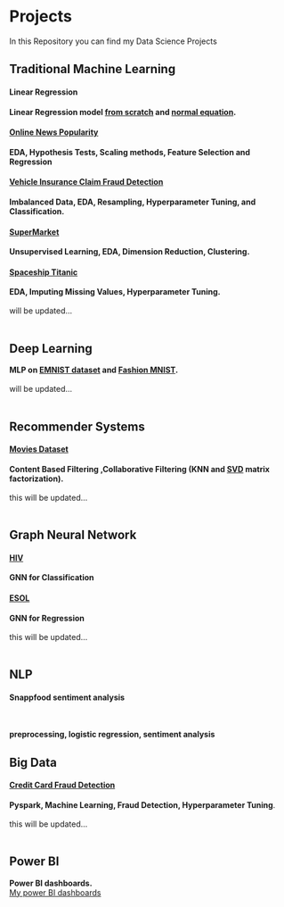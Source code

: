 # Projects
In this Repository you can find my Data Science Projects<br>
## Traditional Machine Learning<br>
#### Linear Regression<br>
**Linear Regression model [from scratch](https://github.com/MeysamAgah/Machine-Learning-Projects/blob/main/Linear%20Regression%20from%20scratch.ipynb) and [normal equation](https://github.com/MeysamAgah/Machine-Learning-Projects/blob/main/Linear%20Regression%20By%20Using%20Normal%20Equation.ipynb).**<br>
#### [Online News Popularity](https://github.com/MeysamAgah/Machine-Learning-Projects/blob/main/Online%20News%20Popularity.ipynb)<br>
**EDA, Hypothesis Tests, Scaling methods, Feature Selection and Regression** <br>
#### [Vehicle Insurance Claim Fraud Detection](https://github.com/MeysamAgah/Machine-Learning-Projects/blob/main/Vehicle%20Insurance%20Claim%20Fraud%20Detection.ipynb)<br>
**Imbalanced Data, EDA, Resampling, Hyperparameter Tuning, and Classification.** <br>
#### [SuperMarket](https://github.com/MeysamAgah/Machine-Learning-Projects/blob/main/SuperMarket%20dataset.ipynb)<br>
**Unsupervised Learning, EDA, Dimension Reduction, Clustering.**
#### [Spaceship Titanic](https://github.com/MeysamAgah/Machine-Learning-Projects/blob/main/Spaceship_Titanic.ipynb)<br>
**EDA, Imputing Missing Values, Hyperparameter Tuning.** <br>
<br>
will be updated...<br>
<br>
## Deep Learning<br>
**MLP on [EMNIST dataset](https://github.com/MeysamAgah/Machine-Learning-Projects/blob/main/EMNIST.ipynb) and [Fashion MNIST](https://github.com/MeysamAgah/Machine-Learning-Projects/blob/main/Fashion%20MNIST.ipynb).**<br>
<br>
will be updated...<br>
<br>
## Recommender Systems<br>
#### [Movies Dataset](https://github.com/MeysamAgah/Machine-Learning-Projects/blob/main/Recommender%20Systems.ipynb)
**Content Based Filtering ,Collaborative Filtering (KNN and [SVD](https://github.com/MeysamAgah/Machine-Learning-Projects/blob/main/Recommender%20System%20SVDipynb.ipynb) matrix factorization).<br>** <br>
this will be updated...<br>
<br>
## Graph Neural Network<br>
#### [HIV](https://github.com/MeysamAgah/Machine-Learning-Projects/blob/main/GNN%20Classification.ipynb)<br>
**GNN for Classification**<br>
#### [ESOL](https://github.com/MeysamAgah/Machine-Learning-Projects/blob/main/GNN%20Regression.ipynb)<br>
**GNN for Regression** <br>
<br>
this will be updated...<br>
<br>
## NLP<br>
#### Snappfood sentiment analysis 
<br>

**preprocessing, logistic regression, sentiment analysis** 
<br>

## Big Data<br>
#### [Credit Card Fraud Detection](https://github.com/MeysamAgah/Machine-Learning-Projects/blob/main/Credit%20Card%20Fraud%20Detection.ipynb)<br>
**Pyspark, Machine Learning, Fraud Detection, Hyperparameter Tuning**.<br>
<br>
this will be updated...<br>
<br>
## Power BI<br>
**Power BI dashboards.** <br>
[My power BI dashboards](https://github.com/MeysamAgah/Projects/blob/main/Dashboards/readme.md)
